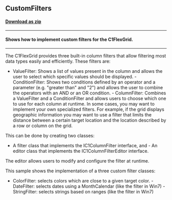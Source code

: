 ## CustomFilters
#### [Download as zip](https://grapecity.github.io/DownGit/#/home?url=https://github.com/GrapeCity/ComponentOne-WinForms-Samples/tree/master/NetFramework\FlexGrid\VB\CustomFilters)
____
#### Shows how to implement custom filters for the C1FlexGrid.
____
The C1FlexGrid provides three built-in column filters that allow filtering most data types easily and efficiently. These filters are: 

- ValueFilter: Shows a list of values present in the column and allows the user to select which specific values should be displayed.  - ConditionFilter: Shows two conditions defined by an operator and a parameter (e.g. "greater than" and "2") and allows the user to combine the operators with an AND or an OR condition.  - ColumnFilter: Combines a ValueFilter and a ConditionFilter and allows users to choose which one to use for each column at runtime.  In some cases, you may want to implement your own specialized filters. For example, if the grid displays geographic information you may want to use a filter that limits the distance between a certain target location and the location described by a row or column on the grid. 

This can be done by creating two classes: 

- A filter class that implements the IC1ColumnFilter interface, and - An editor class that implements the IC1ColumnFilterEditor interface. 

The editor allows users to modify and configure the filter at runtime. 

This sample shows the implementation of a three custom filter classes: 

- ColorFilter:  selects colors which are close to a given target color. - DateFilter:   selects dates using a MonthCalendar (like the filter in Win7) - StringFilter: selects strings based on ranges (like the filter in Win7) 

